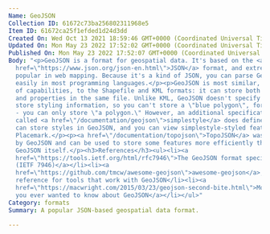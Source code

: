 ```yaml
---
Name: GeoJSON
Collection ID: 61672c73ba256802311968e5
Item ID: 61672ca25f1efded1d24d3dd
Created On: Wed Oct 13 2021 18:59:46 GMT+0000 (Coordinated Universal Time)
Updated On: Mon May 23 2022 17:52:02 GMT+0000 (Coordinated Universal Time)
Published On: Mon May 23 2022 17:52:07 GMT+0000 (Coordinated Universal Time)
Body: "<p>GeoJSON is a format for geospatial data. It's based on the <a
  href=\"https://www.json.org/json-en.html\">JSON</a> format, and extremely
  popular in web mapping. Because it's a kind of JSON, you can parse GeoJSON
  easily in most programming languages.</p><p>GeoJSON is most similar, in terms
  of capabilities, to the Shapefile and KML formats: it can store both geometry
  and properties in the same file. Unlike KML, GeoJSON doesn't specify how to
  store styling information, so you can't store a \"blue polygon\", for example
  - you can only store \"a polygon.\" However, an additional specification
  called <a href=\"/documentation/geojson\">simplestyle</a> does define how you
  can store styles in GeoJSON, and you can view simplestyle-styled features in
  Placemark.</p><p><a href=\"/documentation/topojson\">TopoJSON</a> was inspired
  by GeoJSON and can be used to store some features more efficiently than
  GeoJSON itself.</p><h3>References</h3><ul><li><a
  href=\"https://tools.ietf.org/html/rfc7946\">The GeoJSON format specification
  (IETF 7946)</a></li><li><a
  href=\"https://github.com/tmcw/awesome-geojson\">awesome-geojson</a>, a
  reference for tools that work with GeoJSON</li><li><a
  href=\"https://macwright.com/2015/03/23/geojson-second-bite.html\">More than
  you ever wanted to know about GeoJSON</a></li></ul>"
Category: formats
Summary: A popular JSON-based geospatial data format.

---
```


